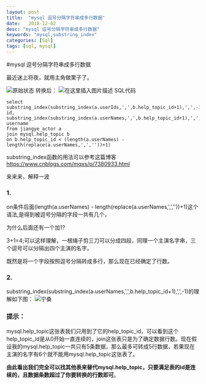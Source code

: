 ```yaml
---
layout: post
title:  "mysql 逗号分隔字符串成多行数据"
date:   2018-12-02
desc: "mysql 逗号分隔字符串成多行数据"
keywords: "mysql,substring_index"
categories: [Sql]
tags: [sql, mysql]
---
```


#mysql 逗号分隔字符串成多行数据

最近迷上将夜，就用主角做栗子了。

![原始状态](https://img-blog.csdnimg.cn/20181128174207721.jpg)
转换后：
![在这里插入图片描述](https://img-blog.csdnimg.cn/20181128174252532.jpg)
SQL代码

	select substring_index(substring_index(a.userIds,',',b.help_topic_id+1),',',-1) id,
	substring_index(substring_index(a.userNames,',',b.help_topic_id+1),',',-1) username 
	from jiangye_actor a 
	join mysql.help_topic b
	on b.help_topic_id < (length(a.userNames) - length(replace(a.userNames,',',''))+1)


substring_index函数的用法可以参考这篇博客 https://www.cnblogs.com/mqxs/p/7380933.html

来来来，解释一波
### 1.
on条件后面(length(a.userNames) - length(replace(a.userNames,',',''))+1)这个语法,是得到被逗号分隔的字段一共有几个，

为什么后面还有一个加1? 

3+1=4;可以这样理解，一根绳子剪三刀可以分成四段，同理一个主演名字串，三个逗号可以分隔出四个主演的名字。

既然是将一个字段按照逗号分隔转成多行，那么现在已经确定了行数。

### 2.
substring_index(substring_index(a.userNames,',',b.help_topic_id+1),',',-1)的理解如下图：
![宁桑](https://img-blog.csdnimg.cn/20181128175004120.jpg?x-oss-process=image/watermark,type_ZmFuZ3poZW5naGVpdGk,shadow_10,text_aHR0cHM6Ly9ibG9nLmNzZG4ubmV0L1hEU1hIRFlZ,size_16,color_FFFFFF,t_70)

### 提示：

mysql.help_topic这张表我们只用到了它的help_topic_id，可以看到这个help_topic_id是从0开始一直连续的，join这张表只是为了确定数据行数。现在假设我的mysql.help_topic一共只有5条数据，那么最多可转成5行数据，若果现在主演的名字有6个就不能用mysql.help_topic这张表了。

**由此看出我们完全可以找其他表来替代mysql.help_topic，只要满足表的id是连续的，且数据条数超过了你要转换的行数即可**。

